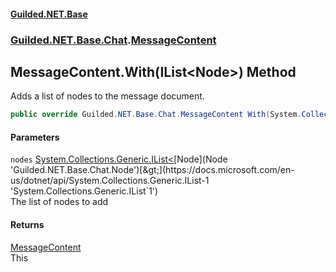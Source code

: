 
#### [Guilded.NET.Base](index 'index')
### [Guilded.NET.Base.Chat](index#Guilded_NET_Base_Chat 'Guilded.NET.Base.Chat').[MessageContent](MessageContent 'Guilded.NET.Base.Chat.MessageContent')
## MessageContent.With(IList&lt;Node&gt;) Method
Adds a list of nodes to the message document.  
```csharp
public override Guilded.NET.Base.Chat.MessageContent With(System.Collections.Generic.IList<Guilded.NET.Base.Chat.Node> nodes);
```

#### Parameters
<a name='Guilded_NET_Base_Chat_MessageContent_With(System_Collections_Generic_IList_Guilded_NET_Base_Chat_Node_)_nodes'></a>
`nodes` [System.Collections.Generic.IList&lt;](https://docs.microsoft.com/en-us/dotnet/api/System.Collections.Generic.IList-1 'System.Collections.Generic.IList`1')[Node](Node 'Guilded.NET.Base.Chat.Node')[&gt;](https://docs.microsoft.com/en-us/dotnet/api/System.Collections.Generic.IList-1 'System.Collections.Generic.IList`1')  
The list of nodes to add
  

#### Returns
[MessageContent](MessageContent 'Guilded.NET.Base.Chat.MessageContent')  
This

